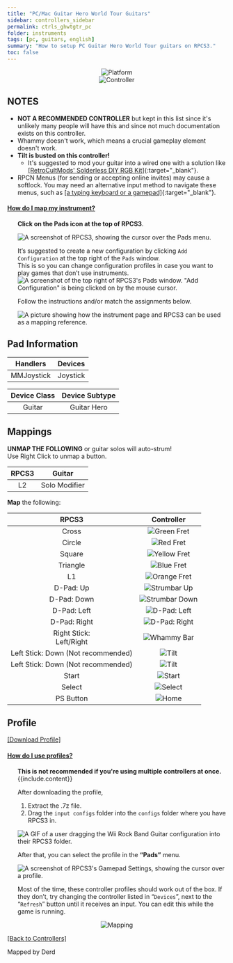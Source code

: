 ```yaml
---
title: "PC/Mac Guitar Hero World Tour Guitars"
sidebar: controllers_sidebar
permalink: ctrls_ghwtgtr_pc
folder: instruments
tags: [pc, guitars, english]
summary: "How to setup PC Guitar Hero World Tour guitars on RPCS3."
toc: false
---
```


<div align="center"> <img src="https://carlmylo.github.io/rb3-pc/images/instruments/plat/pc.png" alt="Platform" title="Platform"></div>

<div align="center"> <img src="https://carlmylo.github.io/rb3-pc/images/instruments/cont/ghwtcontroller.png" alt="Controller" title="Controller"></div>

## NOTES

* **NOT A RECOMMENDED CONTROLLER** but kept in this list since it's unlikely many people will have this and since not much documentation exists on this controller.
* Whammy doesn't work, which means a crucial gameplay element doesn't work.
* **Tilt is busted on this controller!**
    * It's suggested to mod your guitar into a wired one with a solution like [[RetroCultMods' Solderless DIY RGB Kit]](https://www.etsy.com/listing/1505287559/solderless-diy-rgb-kit-for-guitar-hero){:target="_blank"}.
* RPCN Menus (for sending or accepting online invites) may cause a softlock. You may need an alternative input method to navigate these menus, such as [[a typing keyboard or a gamepad]](https://carlmylo.github.io/rb3-pc/ctrls#gamepads){:target="_blank"}.

<div class="panel-group" id="accordion">
                    <div class="panel panel-default">
                        <div class="panel-heading">
                            <h4 class="panel-title">
                                <a class="noCrossRef accordion-toggle" data-toggle="collapse" data-parent="#accordion" href="#how-to-map-pads">How do I map my instrument?</a>
                            </h4>
                        </div>
                        <div id="how-to-map-pads" class="panel-collapse collapse noCrossRef">
                            <div class="panel-body">
<ul>
<p><strong>Click on the Pads icon at the top of RPCS3</strong>.</p>
<p><img src="https://carlmylo.github.io/rb3-pc/images/instruments/rpcs3pad.png" alt="A screenshot of RPCS3, showing the cursor over the Pads menu." title="Pads"></p>
<p>It’s suggested to create a new configuration by clicking <code>Add Configuration</code> at the top right of the <code>Pads</code> window.<br>
This is so you can change configuration profiles in case you want to play games that don’t use instruments.<br>
<img src="https://carlmylo.github.io/rb3-pc/images/instruments/rpcs3padprofadd.png" alt="A screenshot of the top right of RPCS3's Pads window. &quot;Add Configuration&quot; is being clicked on by the mouse cursor." title="Add Configuration"></p>
<p>Follow the instructions and/or match the assignments below.</p>
<p><img src="https://carlmylo.github.io/rb3-pc/images/instruments/padlegend.png" alt="A picture showing how the instrument page and RPCS3 can be used as a mapping reference." title="Mapping the Rock Band Hofner"></p>
</ul>
                            </div>
                        </div>
                    </div>
                    <!-- /.panel -->
</div>
<!-- /.panel-group -->

## Pad Information

| Handlers | Devices |
|:------------------:|:---------------------:|
| MMJoystick | Joystick |

| Device Class | Device Subtype |
|:------------------:|:---------------------:|
| Guitar | Guitar Hero |

## Mappings

**UNMAP THE FOLLOWING** or guitar solos will auto-strum!  
Use Right Click to unmap a button.

| **RPCS3** | **Guitar** |
|:--------:|:-----------:|
| L2 | Solo Modifier |

**Map** the following:

| **RPCS3**          | **Controller** |
|:------------------:|:---------------------:|
| Cross | ![Green Fret](https://carlmylo.github.io/rb3-pc/images/btns/gtrs/gf.png "Green Fret") |
| Circle | ![Red Fret](https://carlmylo.github.io/rb3-pc/images/btns/gtrs/rf.png "Red Fret") |
| Square | ![Yellow Fret](https://carlmylo.github.io/rb3-pc/images/btns/gtrs/yf.png "Yellow Fret") |
| Triangle | ![Blue Fret](https://carlmylo.github.io/rb3-pc/images/btns/gtrs/bf.png "Blue Fret") |
| L1 | ![Orange Fret](https://carlmylo.github.io/rb3-pc/images/btns/gtrs/of.png "Orange Fret") |
| D-Pad: Up | ![Strumbar Up](https://carlmylo.github.io/rb3-pc/images/btns/gtrs/sbu.png "Strumbar Up") |
| D-Pad: Down | ![Strumbar Down](https://carlmylo.github.io/rb3-pc/images/btns/gtrs/sbd.png "Strumbar Down") |
| D-Pad: Left | ![D-Pad: Left](https://carlmylo.github.io/rb3-pc/images/btns/gtrs/dpl.png "D-Pad: Left") |
| D-Pad: Right | ![D-Pad: Right](https://carlmylo.github.io/rb3-pc/images/btns/gtrs/dpr.png "D-Pad: Right") |
| Right Stick: <br/> Left/Right | ![Whammy Bar](https://carlmylo.github.io/rb3-pc/images/btns/gtrs/wb.png "Whammy Bar") |
| Left Stick: Down (Not recommended) | ![Tilt](https://carlmylo.github.io/rb3-pc/images/btns/gtrs/ts.png "Tilt Vertical") |
| Left Stick: Down (Not recommended) | ![Tilt](https://carlmylo.github.io/rb3-pc/images/btns/gtrs/ts.png "Tilt Horizontal") |
| Start | ![Start](https://carlmylo.github.io/rb3-pc/images/btns/ctrls/ps3/sta.png "Start") |
| Select | ![Select](https://carlmylo.github.io/rb3-pc/images/btns/ctrls/ps3/sel.png "Select") |
| PS Button | ![Home](https://carlmylo.github.io/rb3-pc/images/btns/gtrs/home.png "Home") |

## Profile

[[Download Profile]](https://github.com/hmxmilohax/rb3-pc/raw/refs/heads/main/downloads/instrument-repo/PC%20Guitar%20Hero%20World%20Tour%20Guitar.7z)

<!-- /.panel-group -->
<div class="panel-group" id="accordion">
                    <div class="panel panel-default">
                        <div class="panel-heading">
                            <h4 class="panel-title">
                                <a class="noCrossRef accordion-toggle" data-toggle="collapse" data-parent="#accordion" href="#how-to-use-profiles">How do I use profiles?</a>
                            </h4>
                        </div>
                        <div id="how-to-use-profiles" class="panel-collapse collapse noCrossRef">
                            <div class="panel-body">
<ul>
<div class="alert alert-info"><i class="fa fa-info-circle"></i> <b>This is not recommended if you're using multiple controllers at once. </b> {{include.content}}</div>
<p>After downloading the profile,</p>
<ol>
<li>Extract the .7z file.</li>
<li>Drag the <code>input configs</code> folder into the <code>configs</code> folder where you have RPCS3 in.</li>
</ol>
<p><img src="https://carlmylo.github.io/rb3-pc/images/instruments/instrepoinstall.gif" alt="A GIF of a user dragging the Wii Rock Band Guitar configuration into their RPCS3 folder." title="Installing a configuration from the Instrument Repo"></p>
<p>After that, you can select the profile in the <strong>“Pads”</strong> menu.</p>
<p><img src="https://carlmylo.github.io/rb3-pc/images/instruments/rpcs3padprofile.png" alt="A screenshot of RPCS3's Gamepad Settings, showing the cursor over a profile." title="Gamepad Settings"></p>
<p>Most of the time, these controller profiles should work out of the box. If they don’t, try changing the controller listed in “<code>Devices</code>”, next to the “<code>Refresh</code>” button until it receives an input. You can edit this while the game is running.</p>
</ul>
                            </div>
                        </div>
                    </div>
</div>
<!-- /.panel-group -->

<div align="center"> <img src="https://carlmylo.github.io/rb3-pc/images/instruments/maps/gtrpcghwtmapping.png" alt="Mapping" title="Mapping"></div>

[[Back to Controllers]](https://carlmylo.github.io/rb3-pc/ctrls#instrument-list)

Mapped by Derd